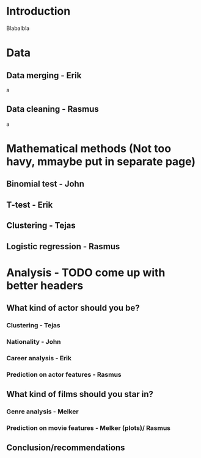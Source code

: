 <!-- ---
# Feel free to add content and custom Front Matter to this file.
# To modify the layout, see https://jekyllrb.com/docs/themes/#overriding-theme-defaults

layout: home
--- -->

# Introduction

Blabalbla


# Data

## Data merging - Erik
a

## Data cleaning - Rasmus
a


# Mathematical methods (Not too havy, mmaybe put in separate page)

## Binomial test - John

## T-test - Erik

## Clustering - Tejas

## Logistic regression - Rasmus




# Analysis - TODO come up with better headers



## What kind of actor should you be?

### Clustering - Tejas

### Nationality - John

### Career analysis - Erik

### Prediction on actor features - Rasmus




## What kind of films should you star in?

### Genre analysis - Melker

### Prediction on movie features - Melker (plots)/ Rasmus





## Conclusion/recommendations